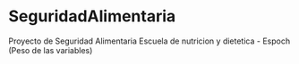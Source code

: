 SeguridadAlimentaria
====================

Proyecto de Seguridad Alimentaria Escuela de nutricion y dietetica - Espoch (Peso de las variables)
